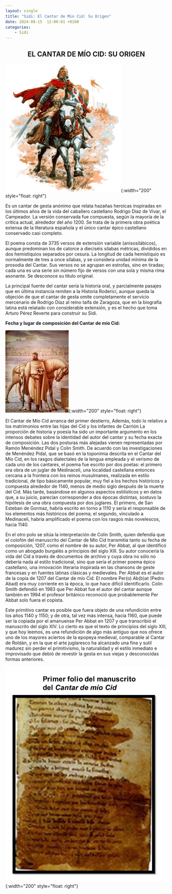```yaml
---
layout: single
title: "Sidi: El Cantar de Mio Cid: Su Origen"
date: 2024-09-15  12:00:01 +0100
categories: 
    - Sidi
---
```


<center><h2>EL CANTAR DE MÍO CID: SU ORIGEN</h2></center>

![alt text](</assets/img/el cantar.jpg>){:width="200" style="float: right"}

Es un cantar de gesta anónimo que relata hazañas heroicas inspiradas 
en los últimos años de la vida del caballero castellano Rodrigo Díaz 
de Vivar, el Campeador. La versión conservada fue compuesta, según 
la mayoría de la crítica actual, alrededor del año 1200. Se trata de 
la primera obra poética extensa de la literatura española y el único 
cantar épico castellano conservado casi completo. 


El poema consta de 3735 versos de extensión variable 
(anisosilábicos), aunque predominan los de catorce a dieciséis 
sílabas métricas, divididos en dos hemistiquios separados por 
cesura. La longitud de cada hemistiquio es normalmente de tres a 
once sílabas, y se considera unidad mínima de la prosodia del 
Cantar. Sus versos no se agrupan en estrofas, sino en tiradas; cada 
una es una serie sin número fijo de versos con una sola y misma rima 
asonante. Se desconoce su título original.


La principal fuente del cantar sería la historia oral, y 
parcialmente pasajes que en última instancia remiten a la Historia 
Roderici, aunque queda la objeción de que el cantar de gesta omite 
completamente el servicio mercenario de Rodrigo Díaz al  reino taifa 
de Zaragoza, que en la biografía latina está relatado con 
considerable extensión, y es el hecho que toma Arturo Pérez Reverte 
para construir su  Sidi.


**Fecha y lugar de composición  del Cantar de mío Cid:**

![alt text](</assets/img/el poder.jpeg>){:width="200" style="float: right"}

El Cantar de Mío Cid arranca del primer destierro, Además, todo lo 
relativo a los matrimonios entre las hijas del Cid y los infantes de 
Carrión    La proporción de historia y poesía ha sido un importante 
argumento en los intensos debates sobre la identidad del autor del 
cantar y su fecha exacta de composición. Las dos posturas más 
alejadas vienen representadas por Ramón Menéndez Pidal y Colin 
Smith. De acuerdo con las investigaciones de Menéndez Pidal, que se 
basó en la toponimia descrita en el Cantar del Mío Cid, en los 
rasgos dialectales de la lengua empleada y el verismo de cada uno de 
los cantares, el poema fue escrito por dos poetas: el primero era 
obra de un juglar de Medinaceli, una localidad castellana entonces 
cercana a la frontera con los reinos musulmanes, realizada en estilo 
tradicional, de tipo básicamente popular, muy fiel a los hechos 
históricos y compuesta alrededor de 1140, menos de medio siglo 
después de la muerte del Cid. Más tarde, basándose en algunos 
aspectos estilísticos y en datos que, a su juicio, parecían 
corresponder a dos épocas distintas, sostuvo la hipótesis de una 
obra compuesta por dos juglares. El primero, de San Esteban de 
Gormaz, habría escrito en torno a 1110 y sería el responsable de los 
elementos más históricos del poema; el segundo, vinculado a 
Medinaceli, habría amplificado el poema con los rasgos más 
novelescos, hacia 1140. 


En el otro polo se sitúa la interpretación de Colin Smith, quien 
defendía que el colofón del manuscrito del Cantar de Mío Cid 
transmitía tanto su fecha de composición, 1207, como el nombre de su 
autor, Per Abbat, al que identificó como un abogado burgalés a 
principios del siglo XIII. Su autor conocería la vida del Cid a 
través de documentos de archivo y cuya obra no sólo no debería nada 
al estilo tradicional, sino que sería el primer poema épico 
castellano, una innovación literaria inspirada en las chansons de 
geste francesas y en fuentes latinas clásicas y medievales. Per 
Abbat es el autor de la copia de 1207 del Cantar de mío Cid. El 
nombre Per(o) Ab(b)at (Pedro Abad) era muy corriente en la época, lo 
que hace difícil identificarlo. Colin Smith defendió en 1983 que Per 
Abbat fue el autor del cantar aunque también en 1994 el profesor 
británico reconoció que probablemente Per Abbat solo fuera el 
copista.  


Este primitivo cantar es posible que fuera objeto de una refundición 
entre los años 1140 y 1150; y de otra, tal vez más intensa, hacia 
1160, que puede ser la copiada por el amanuense Per Abbat en 1207 y 
que transcribió el manuscrito del siglo XIV. 
Lo cierto es que el texto de principios del siglo XIII, y que hoy 
leemos, es una refundición de algo más antiguo que nos ofrece uno de 
los mayores aciertos de la epopeya medieval, comparable al Cantar de 
Roldán, y en la que el arte juglaresco ha alcanzado una fina y sutil 
madurez sin perder el primitivismo, la naturalidad y el estilo 
inmediato e improvisado que debió de revestir la gesta en sus viejas 
y desconocidas formas anteriores.

![alt text](</assets/img/primer folio.JPG>){:width="200" style="float: right"}
